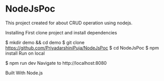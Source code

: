 # NodeJsPoc
This project created for about CRUD operation using nodejs.

Installing
First clone project and install dependencies

$ mkdir demo && cd demo
$ git clone https://github.com/PriyadarshiniPuja/NodeJsPoc
$ cd NodeJsPoc
$ npm install
Run on local

$ npm run dev
Navigate to http://localhost:8080



Built With
Node.js
